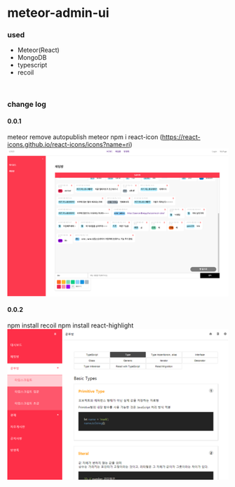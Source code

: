 # meteor-admin-ui
### used
- Meteor(React)
- MongoDB
- typescript
- recoil
<br/>

### change log
#### 0.0.1
meteor remove autopublish
meteor npm i react-icon (https://react-icons.github.io/react-icons/icons?name=ri)
<img src="./imports/assets/screenshot/20210506.png"/>

#### 0.0.2
npm install recoil
npm install react-highlight
<img src="./imports/assets/screenshot/20210519.PNG"/>